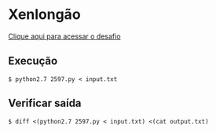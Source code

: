 # Xenlongão
[Clique aqui para acessar o desafio](https://www.urionlinejudge.com.br/judge/pt/problems/view/2597)

## Execução
```
$ python2.7 2597.py < input.txt
```

## Verificar saída
```
$ diff <(python2.7 2597.py < input.txt) <(cat output.txt)
```